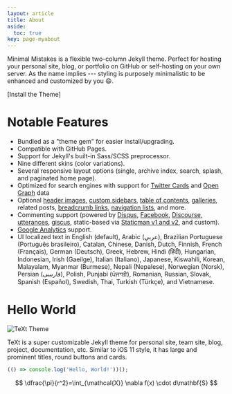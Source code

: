 ```yaml
---
layout: article
title: About
aside:
  toc: true
key: page-myabout
---
```


Minimal Mistakes is a flexible two-column Jekyll theme. Perfect for hosting your personal site, blog, or portfolio on GitHub or self-hosting on your own server. As the name implies --- styling is purposely minimalistic to be enhanced and customized by you :smile:.


[Install the Theme]

# Notable Features

- Bundled as a "theme gem" for easier install/upgrading.
- Compatible with GitHub Pages.
- Support for Jekyll's built-in Sass/SCSS preprocessor.
- Nine different skins (color variations).
- Several responsive layout options (single, archive index, search, splash, and paginated home page).
- Optimized for search engines with support for [Twitter Cards](https://dev.twitter.com/cards/overview) and [Open Graph](http://ogp.me/) data
- Optional [header images](https://mmistakes.github.io/minimal-mistakes/docs/layouts/#headers), [custom sidebars](https://mmistakes.github.io/minimal-mistakes/docs/layouts/#sidebars), [table of contents](https://mmistakes.github.io/minimal-mistakes/docs/helpers/#table-of-contents), [galleries](https://mmistakes.github.io/minimal-mistakes/docs/helpers/#gallery), related posts, [breadcrumb links](https://mmistakes.github.io/minimal-mistakes/docs/configuration/#breadcrumb-navigation-beta), [navigation lists](https://mmistakes.github.io/minimal-mistakes/docs/helpers/#navigation-list), and more.
- Commenting support (powered by [Disqus](https://disqus.com/), [Facebook](https://developers.facebook.com/docs/plugins/comments), [Discourse](https://www.discourse.org/), [utterances](https://utteranc.es/), [giscus](https://giscus.app/), static-based via [Staticman v1 and v2](https://staticman.net/), and custom).
- [Google Analytics](https://www.google.com/analytics/) support.
- UI localized text in English (default), Arabic (عربي), Brazilian Portuguese (Português brasileiro), Catalan, Chinese, Danish, Dutch, Finnish, French (Français), German (Deutsch), Greek, Hebrew, Hindi (हिंदी), Hungarian, Indonesian, Irish (Gaeilge), Italian (Italiano), Japanese, Kiswahili, Korean, Malayalam, Myanmar (Burmese), Nepali (Nepalese), Norwegian (Norsk), Persian (فارسی), Polish, Punjabi (ਪੰਜਾਬੀ), Romanian, Russian, Slovak, Spanish (Español), Swedish, Thai, Turkish (Türkçe), and Vietnamese.
# Hello World

![TeXt Theme](https://lh3.googleusercontent.com/pw/ABLVV85AeAg0IXUcMCNu277N1lfL0CaCiV8kKJw23cVHqNhu6q19apCdeiemG7PyRe4T9VJf2VcfIq1T0sxpfq2Q8HRDOyge7604Ahl02SU8A1D0BLAOLmi6SR1jVSiNWpuwl_dvM2ewXXyLh9h7yR9uNC5DAKbtzPDPMKlx-zxMZmGJ7HexoPEFEPq5auRE-cVfbJfi7Pgyjm_nZsrOXJvBF8lCw6F_6fsElsDBqy9RyJm7ytHuJ4A1u7NlmKxksLd5q_1jUggR2B84_jiJbhI-YnlZIx3H1NFymK4gwiaafkx0qDgjeQXvJshkMl30r0pzhtnU9ekUvT3bEQhcN74Tz_WES8Cd4vcFP5dS6vy0zUrD-D2Jbuz9Z29juocSj_5HDplPXEbdSDoUf3SvOPNOrEkUL649NEBeX-JPpBjckXQWshbEI5H767bjt-Gvk6yhDYuw4y2wYH3XZcDY7YHPGx2O5DNoYtMl4ViU5jKl7Mzyxz8USPCO1nm22W7Olpl2apXz-kA10-F3hKhArK3WJYcCSkag1-bKEBnHZsXF8ZpqytV_G8-CSqNpJBhmw0h79ZGzNSGijP3md1WdE2V-zR_k6t7Ksq8ke6e5ofVo5YyVKpI8ABArch9jKstZNZOBUxbAJXO1uhoHsM7vwGhjMQt_eJ0hDxxklGqR6x5rtaTLn8c2FDGywtaLYK8uJclXzNPkLGe3vdE46M3A4_GwGMkwP_kqmEcdy6X073wNikCy-2pxrk4FjR4Q6B7UEYJzBYz9HEd-dW8mBMzeI6fULXW4s2XOoEcVWU1Eqyt0H85l8Rx53ZGHbeqGfEPMgSR1V-jRMLc15g0m6UgWAMoEISqfrtuX5GlgRGfG7aJpMAMUN1Tdl2ZA9QuJiFbDETqPB6LxzAgu92zp00ley2Sg2BokulT2vt2ky_vIllEx=w990-h1320-s-no?authuser=0)

TeXt is a super customizable Jekyll theme for personal site, team site, blog, project, documentation, etc. Similar to iOS 11 style, it has large and prominent titles, round buttons and cards.

```javascript
(() => console.log('Hello, World!'))();
```
$$
\dfrac{\pi}{r^2}=\int_{\mathcal{X}} \nabla f(x) \cdot d\mathbf{S}
$$
